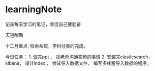 # learningNote


记录每天学习的笔记，督促自己要勤奋


天道酬勤

十二月重点: 检索系统，学科分类的完成。

今日任务： 1. 做完ppt ， 找老师沟通答辩的事情
          2. 安装完elasticsearch，kibana， 设计index ， 
             尝试导入数据文件， 编写多线程导入数据的程序。
          
          
